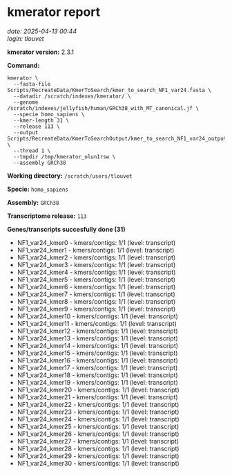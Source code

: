 # kmerator report
*date: 2025-04-13 00:44*  
*login: tlouvet*

**kmerator version:** 2.3.1

**Command:**

```
kmerator \
  --fasta-file Scripts/RecreateData/KmerToSearch/kmer_to_search_NF1_var24.fasta \
  --datadir /scratch/indexes/kmerator/ \
  --genome /scratch/indexes/jellyfish/human/GRCh38_with_MT_canonical.jf \
  --specie homo_sapiens \
  --kmer-length 31 \
  --release 113 \
  --output Scripts/RecreateData/KmerToSearchOutput/kmer_to_search_NF1_var24_output \
  --thread 1 \
  --tmpdir /tmp/kmerator_olun1rsw \
  --assembly GRCh38
```

**Working directory:** `/scratch/users/tlouvet`

**Specie:** `homo_sapiens`

**Assembly:** `GRCh38`

**Transcriptome release:** `113`

**Genes/transcripts succesfully done (31)**

- NF1_var24_kmer0 - kmers/contigs: 1/1 (level: transcript)
- NF1_var24_kmer1 - kmers/contigs: 1/1 (level: transcript)
- NF1_var24_kmer2 - kmers/contigs: 1/1 (level: transcript)
- NF1_var24_kmer3 - kmers/contigs: 1/1 (level: transcript)
- NF1_var24_kmer4 - kmers/contigs: 1/1 (level: transcript)
- NF1_var24_kmer5 - kmers/contigs: 1/1 (level: transcript)
- NF1_var24_kmer6 - kmers/contigs: 1/1 (level: transcript)
- NF1_var24_kmer7 - kmers/contigs: 1/1 (level: transcript)
- NF1_var24_kmer8 - kmers/contigs: 1/1 (level: transcript)
- NF1_var24_kmer9 - kmers/contigs: 1/1 (level: transcript)
- NF1_var24_kmer10 - kmers/contigs: 1/1 (level: transcript)
- NF1_var24_kmer11 - kmers/contigs: 1/1 (level: transcript)
- NF1_var24_kmer12 - kmers/contigs: 1/1 (level: transcript)
- NF1_var24_kmer13 - kmers/contigs: 1/1 (level: transcript)
- NF1_var24_kmer14 - kmers/contigs: 1/1 (level: transcript)
- NF1_var24_kmer15 - kmers/contigs: 1/1 (level: transcript)
- NF1_var24_kmer16 - kmers/contigs: 1/1 (level: transcript)
- NF1_var24_kmer17 - kmers/contigs: 1/1 (level: transcript)
- NF1_var24_kmer18 - kmers/contigs: 1/1 (level: transcript)
- NF1_var24_kmer19 - kmers/contigs: 1/1 (level: transcript)
- NF1_var24_kmer20 - kmers/contigs: 1/1 (level: transcript)
- NF1_var24_kmer21 - kmers/contigs: 1/1 (level: transcript)
- NF1_var24_kmer22 - kmers/contigs: 1/1 (level: transcript)
- NF1_var24_kmer23 - kmers/contigs: 1/1 (level: transcript)
- NF1_var24_kmer24 - kmers/contigs: 1/1 (level: transcript)
- NF1_var24_kmer25 - kmers/contigs: 1/1 (level: transcript)
- NF1_var24_kmer26 - kmers/contigs: 1/1 (level: transcript)
- NF1_var24_kmer27 - kmers/contigs: 1/1 (level: transcript)
- NF1_var24_kmer28 - kmers/contigs: 1/1 (level: transcript)
- NF1_var24_kmer29 - kmers/contigs: 1/1 (level: transcript)
- NF1_var24_kmer30 - kmers/contigs: 1/1 (level: transcript)
